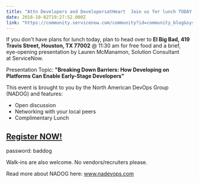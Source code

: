 ```yaml
---
title: "Attn Developers and DevelopersatHeart  Join us for lunch TODAY "
date: 2018-10-02T19:27:52.000Z
link: "https://community.servicenow.com/community?id=community_blog&sys_id=4b739e5fdbb06b4067a72926ca9619cb"
---
```

<p>If you don&#39;t have plans for lunch today, plan to head over to <strong>El Big Bad, 419 Travis Street, Houston, TX 77002</strong> &#64; 11:30 am for free food and a brief, eye-opening presentation by Lauren McManamon, Solution Consultant at ServiceNow. </p>
<p>Presentation Topic: <strong>&#34;Breaking Down Barriers: How Developing on Platforms Can Enable Early-Stage Developers&#34; </strong></p>
<p style="font-weight: 400;">This event is brought to you by the North American DevOps Group (NADOG) and features:</p>
<ul style="font-weight: 400;"><li>Open discussion</li><li>Networking with your local peers</li><li>Complimentary Lunch</li></ul>
<h2><a href="https://www.eventbrite.com/e/houston-devops-eat-up-tickets-49703212647" rel="nofollow">Register NOW!</a> </h2>
<p>password: baddog</p>
<p>Walk-ins are also welcome. No vendors/recruiters please. </p>
<p style="font-weight: 400;">Read more about NADOG here: <a href="http://www.nadevops.com/" rel="nofollow">www.nadevops.com</a></p>